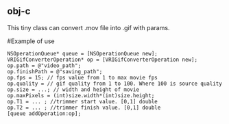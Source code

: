 ## obj-c
This tiny class can convert .mov file into .gif with params.

#Example of use

<pre><code>NSOperationQueue* queue = [NSOperationQueue new];
VRIGifConverterOperation* op = [VRIGifConverterOperation new];
op.path = @"video_path";
op.finishPath = @"saving_path";
op.fps = 15; // fps value from 1 to max movie fps
op.quality = // gif quality from 1 to 100. Where 100 is source quality
op.size = ...; // width and height of movie
op.maxPixels = (int)size.width*(int)size.height;
op.T1 = ... ; //trimmer start value. [0,1] double
op.T2 = ... ; //trimmer finish value. [0,1] double
[queue addOperation:op];
</code></pre>




